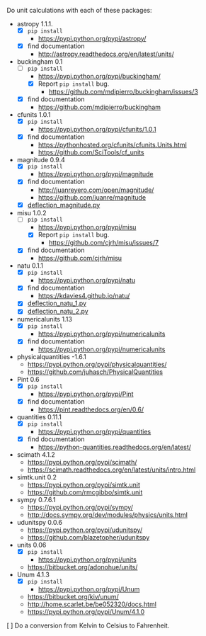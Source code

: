 Do unit calculations with each of these packages:

- astropy 1.1.1.
    - [x] `pip install`
        - https://pypi.python.org/pypi/astropy/
    - [x] find documentation
        - http://astropy.readthedocs.org/en/latest/units/
-   buckingham 0.1
    - [ ] `pip install`
        - https://pypi.python.org/pypi/buckingham/
        - [x] Report ``pip install`` bug.
            - https://github.com/mdipierro/buckingham/issues/3
    - [x] find documentation
        - https://github.com/mdipierro/buckingham
- cfunits 1.0.1
    - [x] `pip install`
        - https://pypi.python.org/pypi/cfunits/1.0.1
    - [x] find documentation
        - https://pythonhosted.org/cfunits/cfunits.Units.html
        - https://github.com/SciTools/cf_units
- magnitude 0.9.4
    - [x] `pip install`
        - https://pypi.python.org/pypi/magnitude
    - [x] find documentation
        - http://juanreyero.com/open/magnitude/
        - https://github.com/juanre/magnitude
    - [x] [deflection_magnitude.py](deflection/deflection_magnitude.py)
- misu 1.0.2
    - [ ] `pip install`
        - https://pypi.python.org/pypi/misu
        - [x] Report ``pip install`` bug.
            - https://github.com/cjrh/misu/issues/7
    - [x] find documentation
        - https://github.com/cjrh/misu
- natu 0.1.1
    - [x] `pip install`
        - https://pypi.python.org/pypi/natu
    - [x] find documentation
        - https://kdavies4.github.io/natu/
    - [x] [deflection_natu_1.py](deflection/deflection_natu_1.py)
    - [x] [deflection_natu_2.py](deflection/deflection_natu_2.py)
- numericalunits 1.13
    - [x] `pip install`
        - https://pypi.python.org/pypi/numericalunits
    - [x] find documentation
        - https://pypi.python.org/pypi/numericalunits
- physicalquantities -1.6.1
    - https://pypi.python.org/pypi/physicalquantities/
    - https://github.com/juhasch/PhysicalQuantities
- Pint 0.6
    - [x] `pip install`
        - https://pypi.python.org/pypi/Pint
    - [x] find documentation
        - https://pint.readthedocs.org/en/0.6/
- quantities 0.11.1
    - [x] `pip install`
        - https://pypi.python.org/pypi/quantities
    - [x] find documentation
        - https://python-quantities.readthedocs.org/en/latest/
- scimath 4.1.2
    - https://pypi.python.org/pypi/scimath/
    - https://scimath.readthedocs.org/en/latest/units/intro.html
- simtk.unit 0.2
    - https://pypi.python.org/pypi/simtk.unit
    - https://github.com/rmcgibbo/simtk.unit
- sympy 0.7.6.1
    - https://pypi.python.org/pypi/sympy/
    - http://docs.sympy.org/dev/modules/physics/units.html
- udunitspy 0.0.6
    - https://pypi.python.org/pypi/udunitspy/
    - https://github.com/blazetopher/udunitspy
- units 0.06
    - [x] `pip install`
        - https://pypi.python.org/pypi/units
    - https://bitbucket.org/adonohue/units/
- Unum 4.1.3
    - [x] `pip install`
        - https://pypi.python.org/pypi/Unum
    - https://bitbucket.org/kiv/unum/
    - http://home.scarlet.be/be052320/docs.html
    - https://pypi.python.org/pypi/Unum/4.1.0

[ ] Do a conversion from Kelvin to Celsius to Fahrenheit.
